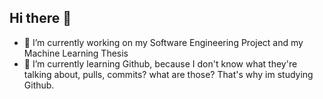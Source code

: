## Hi there 👋
- 🔭 I’m currently working on my Software Engineering Project and my Machine Learning Thesis
- 🌱 I’m currently learning Github, because I don't know what they're talking about, pulls, commits? what are those? That's why im studying Github.

<!--
**BennyCodes26/BennyCodes26** is a ✨ _special_ ✨ repository because its `README.md` (this file) appears on your GitHub profile.

Here are some ideas to get you started:

- 🔭 I’m currently working on my Software Engineering Project and my Machine Learning Thesis
- 🌱 I’m currently learning Github, because I don't know what they're talking about, pulls, commits? what are those? That's why im studying Github.
- 👯 I’m looking to collaborate on ...
- 🤔 I’m looking for help with ...
- 💬 Ask me about ...
- 📫 How to reach me: ...
- 😄 Pronouns: ...
- ⚡ Fun fact: ...
-->
